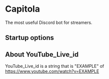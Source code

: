 # Capitola
The most useful Discord bot for streamers.

## Startup options

## About YouTube_Live_id
YouTube_Live_id is a string that is "EXAMPLE" of https://www.youtube.com/watch?v=EXAMPLE
